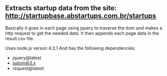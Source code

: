 ## Extracts startup data from the site: http://startupbase.abstartups.com.br/startups

Basically it goes in each page using jquery to traverse the dom and makes a http
request to get the needed data. It then appends each page data in the result.csv file.

Uses node.js verson 4.2.1
And has the following dependencies:

* jquery@latest
* jsdom@3.x
* request@latest
